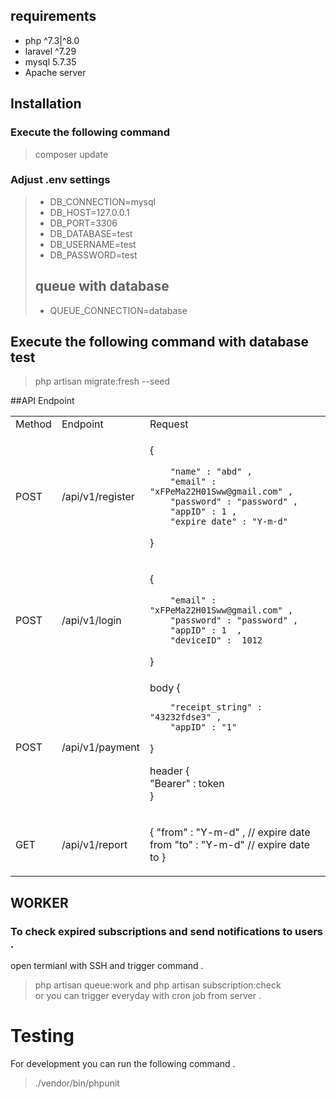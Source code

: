  
 

## requirements
* php  ^7.3|^8.0
* laravel ^7.29
* mysql 5.7.35
* Apache server

## Installation 
### Execute the following command
> composer update
### Adjust .env settings 
 >  - DB_CONNECTION=mysql
 >  - DB_HOST=127.0.0.1
 >  - DB_PORT=3306
 >  - DB_DATABASE=test
 >  - DB_USERNAME=test
 >  - DB_PASSWORD=test
 >  ## queue with database
 >  - QUEUE_CONNECTION=database
## Execute the following command with database test
>  php artisan migrate:fresh --seed

##API Endpoint 
<table>
<tr>
<td> Method </td> <td> Endpoint </td><td> Request </td>
</tr>
<tr>
<td> POST </td>
<td> /api/v1/register </td>
<td>

  
{
 
        "name" : "abd" ,
        "email" : "xFPeMa22H01Sww@gmail.com" ,
        "password" : "password" ,
        "appID" : 1 , 
        "expire_date" : "Y-m-d" 
 
}
 

</td> 
</tr>
<tr>
<td> POST </td>
<td> /api/v1/login </td>
<td>

  
{
 
        "email" : "xFPeMa22H01Sww@gmail.com" ,
        "password" : "password" ,
        "appID" : 1  , 
        "deviceID" :  1012
 
}
 

</td>
    
</tr>
    
<tr>
<td> POST </td>
<td> /api/v1/payment </td>
<td>
 body
 { 
     
        "receipt_string" : "43232fdse3" ,
        "appID" : "1" 

}
    
header 
{  
      "Bearer" : token   
}
 

</td>
    
</tr>
    
<tr>
<td> GET </td>
<td> /api/v1/report </td>
<td>

  
{
    "from" : "Y-m-d" , // expire date  from
    "to" : "Y-m-d"     // expire date  to
} 

</td>
    
</tr>
 
</table>

## WORKER
### To check expired subscriptions and send notifications to users . 
open termianl with SSH and trigger command  . 
> php artisan queue:work 
> and 
> php artisan subscription:check  
> or you can trigger everyday with cron job from server .

# Testing  
For development you can run the following command . 
> ./vendor/bin/phpunit

